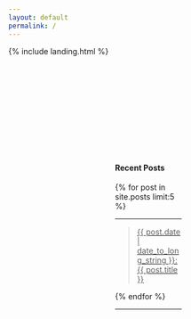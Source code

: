 ```yaml
---
layout: default
permalink: /
---
```



{% include landing.html %}



<div style="margin-top: 2in; margin-right: 2in; margin-left: 2in;">
  <h4>Recent Posts</h4>
  {% for post in site.posts limit:5 %}
    <hr>
    <a href="{{ post.url | prepend: site.baseurl }}">
      <blockquote>
        {{ post.date | date_to_long_string }}: {{ post.title }}
      </blockquote>
    </a>
  {% endfor %}
  <hr>
</div>




